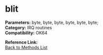 # blit

**Parameters:** byte, byte, byte, byte, byte, byte;  
**Category:** IRQ routines  
**Compatibility:** OK64  

**Reference Link:**  
[Back to Methods List](../../SUMMARY.md)

